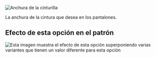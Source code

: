 ![Anchura de la cinturilla](waistbandwidth.svg)

La anchura de la cintura que desea en los pantalones.

## Efecto de esta opción en el patrón

![Esta imagen muestra el efecto de esta opción superponiendo varias variantes que tienen un valor diferente para esta opción](theo_waistbandwidth_sample.svg "Efecto de esta opción en el patrón")
